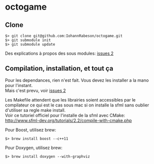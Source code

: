 # octogame

## Clone

    $> git clone git@github.com:IohannRabeson/octogame.git
    $> git submodule init
    $> git submodule update

Des explications à propos des sous modules: [issues 2](http://git-scm.com/book/fr/v1/Utilitaires-Git-Sous-modules)


## Compilation, installation, et tout ça

Pour les dependances, rien n'est fait. Vous devez les installer a la mano
pour l'instant.  
Mais c'est prevu, voir [issues 2](https://github.com/IohannRabeson/octogame/issues/2)

Les Makefile attendent que les librairies soient accessibles par le compilateur
ce qui est le cas sous mac si on installe la sfml sans oublier
d'utiliser sa regle make install.  
Voir ce tutoriel officiel pour l'installe de la sfml avec CMake:
http://www.sfml-dev.org/tutorials/2.2/compile-with-cmake.php

Pour Boost, utilisez brew:

    $> brew install boost --c++11
    
Pour Doxygen, utilisez brew:

    $> brew install doxygen --with-graphviz
    
